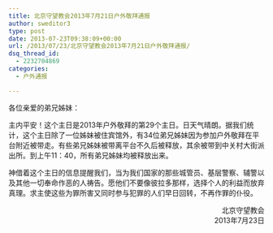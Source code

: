 ```yaml
---
title: 北京守望教会2013年7月21日户外敬拜通报
author: sweditor3
type: post
date: 2013-07-23T09:38:09+00:00
url: /2013/07/23/北京守望教会2013年7月21日户外敬拜通报/
dsq_thread_id:
  - 2232704869
categories:
  - 户外通报

---
```

各位亲爱的弟兄姊妹：

主内平安！这个主日是2013年户外敬拜的第29个主日。日天气晴朗。据我们统计，这个主日除了一位姊妹被住宾馆外，有34位弟兄姊妹因为参加户外敬拜在平台附近被带走。有些弟兄姊妹被带离平台不久后被释放，其余被带到中关村大街派出所。到上午11：40，所有弟兄姊妹均被释放出来。

神借着这个主日的信息提醒我们，当为我们国家的那些城管员、基层警察、辅警以及其他一切奉命作恶的人祷告。愿他们不要像彼拉多那样，选择个人的利益而放弃真理。求主使这些为罪所害又同时参与犯罪的人们早日回转，不再作罪的仆役。

<p style="text-align: right;">
  北京守望教会<br /> 2013年7月23日
</p>